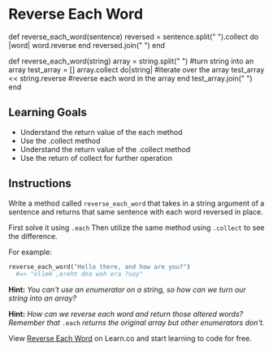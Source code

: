 # Reverse Each Word
def reverse_each_word(sentence)
  reversed = sentence.split(" ").collect do |word|
  word.reverse
end
  reversed.join(" ")
end

def reverse_each_word(string)
  array = string.split(" ") #turn string into an array
  test_array = []
  array.collect do|string| #iterate over the array
    test_array << string.reverse #reverse each word in the array
  end
  test_array.join(" ")
end

## Learning Goals

- Understand the return value of the each method
- Use the .collect method
- Understand the return value of the .collect method
- Use the return of collect for further operation

## Instructions

Write a method called `reverse_each_word` that takes in a string argument of a
sentence and returns that same sentence with each word reversed in place.

First solve it using `.each` Then utilize the same method using `.collect` to
see the difference.

For example:

```ruby
reverse_each_word("Hello there, and how are you?")
  #=> "olleH ,ereht dna woh era ?uoy"
```

**Hint:** *You can't use an enumerator on a string, so how can we turn our string into an array?*

**Hint:** *How can we reverse each word and return those altered words? Remember that* `.each` *returns the original array but other enumerators don't.*

<p data-visibility='hidden'>View <a href='https://learn.co/lessons/reverse-each-word' title='Reverse Each Word'>Reverse Each Word</a> on Learn.co and start learning to code for free.</p>

